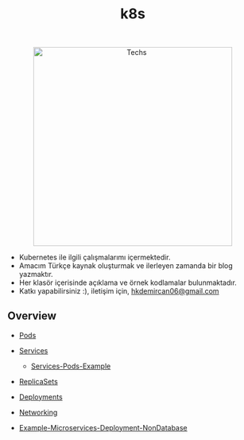 <h1 align="center"> k8s </h1> <br>
<p align="center">
  <a href="https://user-images.githubusercontent.com/34090058/79386833-64f58500-7f73-11ea-891f-6e5dbd6dfcda.png">
    <img alt="Techs" title="Techs" src="https://user-images.githubusercontent.com/34090058/79386833-64f58500-7f73-11ea-891f-6e5dbd6dfcda.png"width="400">
  </a>
</p>

- Kubernetes ile ilgili çalışmalarımı içermektedir.
- Amacım Türkçe kaynak oluşturmak ve ilerleyen zamanda bir blog yazmaktır.
- Her klasör içerisinde açıklama ve örnek kodlamalar bulunmaktadır.
- Katkı yapabilirsiniz :), iletişim için,  hkdemircan06@gmail.com

 ## Overview

- [Pods](https://github.com/hasankadirdemircan/kubernetes-notes/tree/master/pod)

- [Services](https://github.com/hasankadirdemircan/kubernetes-notes/tree/master/service)
   - [Services-Pods-Example](https://github.com/hasankadirdemircan/kubernetes-notes/tree/master/pod-service-example)

- [ReplicaSets](https://github.com/hasankadirdemircan/kubernetes-notes/tree/master/replicaset)
- [Deployments](https://github.com/hasankadirdemircan/kubernetes-notes/blob/master/deployment)
- [Networking](https://github.com/hasankadirdemircan/kubernetes-notes/tree/master/networking)
- [Example-Microservices-Deployment-NonDatabase](https://github.com/hasankadirdemircan/kubernetes-notes/tree/master/microservice-deploy-ex)


